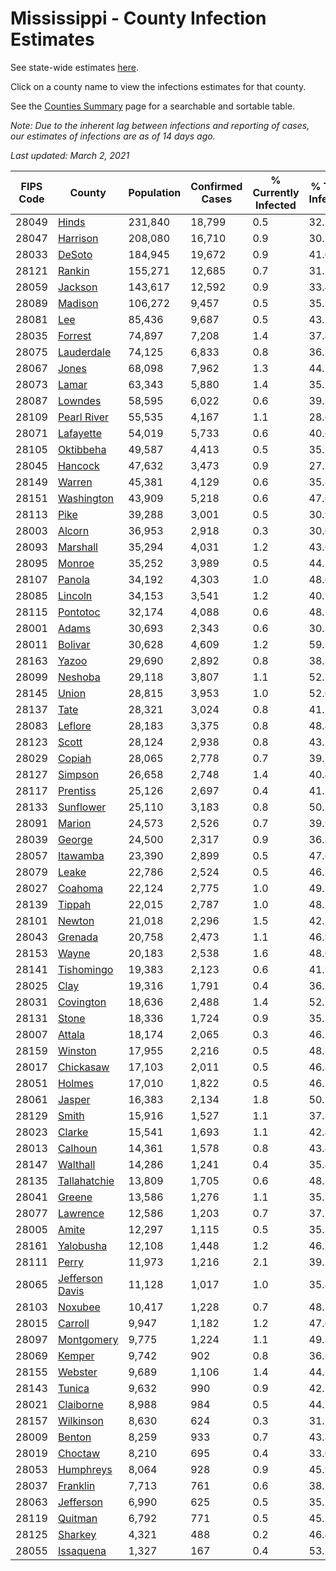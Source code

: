 # Mississippi - County Infection Estimates

See state-wide estimates [here](/infections/us-ms).

Click on a county name to view the infections estimates for that county.

See the [Counties Summary](/infections/summary-counties) page for a searchable and sortable table.

*Note: Due to the inherent lag between infections and reporting of cases, our estimates of infections are as of 14 days ago.*

*Last updated: March 2, 2021*

|   FIPS Code |                             County |   Population |   Confirmed Cases |   % Currently Infected |   % Total Infected |
|-------------|------------------------------------|--------------|-------------------|------------------------|--------------------|
|       28049 |                     [Hinds](hinds) |      231,840 |            18,799 |                    0.5 |               32.1 |
|       28047 |               [Harrison](harrison) |      208,080 |            16,710 |                    0.9 |               30.2 |
|       28033 |                   [DeSoto](desoto) |      184,945 |            19,672 |                    0.9 |               41.0 |
|       28121 |                   [Rankin](rankin) |      155,271 |            12,685 |                    0.7 |               31.2 |
|       28059 |                 [Jackson](jackson) |      143,617 |            12,592 |                    0.9 |               33.4 |
|       28089 |                 [Madison](madison) |      106,272 |             9,457 |                    0.5 |               35.3 |
|       28081 |                         [Lee](lee) |       85,436 |             9,687 |                    0.5 |               43.5 |
|       28035 |                 [Forrest](forrest) |       74,897 |             7,208 |                    1.4 |               37.4 |
|       28075 |           [Lauderdale](lauderdale) |       74,125 |             6,833 |                    0.8 |               36.3 |
|       28067 |                     [Jones](jones) |       68,098 |             7,962 |                    1.3 |               44.7 |
|       28073 |                     [Lamar](lamar) |       63,343 |             5,880 |                    1.4 |               35.5 |
|       28087 |                 [Lowndes](lowndes) |       58,595 |             6,022 |                    0.6 |               39.3 |
|       28109 |         [Pearl River](pearl-river) |       55,535 |             4,167 |                    1.1 |               28.6 |
|       28071 |             [Lafayette](lafayette) |       54,019 |             5,733 |                    0.6 |               40.6 |
|       28105 |             [Oktibbeha](oktibbeha) |       49,587 |             4,413 |                    0.5 |               35.1 |
|       28045 |                 [Hancock](hancock) |       47,632 |             3,473 |                    0.9 |               27.2 |
|       28149 |                   [Warren](warren) |       45,381 |             4,129 |                    0.6 |               35.8 |
|       28151 |           [Washington](washington) |       43,909 |             5,218 |                    0.6 |               47.6 |
|       28113 |                       [Pike](pike) |       39,288 |             3,001 |                    0.5 |               30.9 |
|       28003 |                   [Alcorn](alcorn) |       36,953 |             2,918 |                    0.3 |               30.0 |
|       28093 |               [Marshall](marshall) |       35,294 |             4,031 |                    1.2 |               43.6 |
|       28095 |                   [Monroe](monroe) |       35,252 |             3,989 |                    0.5 |               44.5 |
|       28107 |                   [Panola](panola) |       34,192 |             4,303 |                    1.0 |               48.6 |
|       28085 |                 [Lincoln](lincoln) |       34,153 |             3,541 |                    1.2 |               40.2 |
|       28115 |               [Pontotoc](pontotoc) |       32,174 |             4,088 |                    0.6 |               48.7 |
|       28001 |                     [Adams](adams) |       30,693 |             2,343 |                    0.6 |               30.3 |
|       28011 |                 [Bolivar](bolivar) |       30,628 |             4,609 |                    1.2 |               59.1 |
|       28163 |                     [Yazoo](yazoo) |       29,690 |             2,892 |                    0.8 |               38.3 |
|       28099 |                 [Neshoba](neshoba) |       29,118 |             3,807 |                    1.1 |               52.7 |
|       28145 |                     [Union](union) |       28,815 |             3,953 |                    1.0 |               52.0 |
|       28137 |                       [Tate](tate) |       28,321 |             3,024 |                    0.8 |               41.2 |
|       28083 |                 [Leflore](leflore) |       28,183 |             3,375 |                    0.8 |               48.4 |
|       28123 |                     [Scott](scott) |       28,124 |             2,938 |                    0.8 |               43.2 |
|       28029 |                   [Copiah](copiah) |       28,065 |             2,778 |                    0.7 |               39.7 |
|       28127 |                 [Simpson](simpson) |       26,658 |             2,748 |                    1.4 |               40.4 |
|       28117 |               [Prentiss](prentiss) |       25,126 |             2,697 |                    0.4 |               41.2 |
|       28133 |             [Sunflower](sunflower) |       25,110 |             3,183 |                    0.8 |               50.5 |
|       28091 |                   [Marion](marion) |       24,573 |             2,526 |                    0.7 |               39.9 |
|       28039 |                   [George](george) |       24,500 |             2,317 |                    0.9 |               36.8 |
|       28057 |               [Itawamba](itawamba) |       23,390 |             2,899 |                    0.5 |               47.6 |
|       28079 |                     [Leake](leake) |       22,786 |             2,524 |                    0.5 |               46.1 |
|       28027 |                 [Coahoma](coahoma) |       22,124 |             2,775 |                    1.0 |               49.1 |
|       28139 |                   [Tippah](tippah) |       22,015 |             2,787 |                    1.0 |               48.5 |
|       28101 |                   [Newton](newton) |       21,018 |             2,296 |                    1.5 |               42.3 |
|       28043 |                 [Grenada](grenada) |       20,758 |             2,473 |                    1.1 |               46.9 |
|       28153 |                     [Wayne](wayne) |       20,183 |             2,538 |                    1.6 |               48.0 |
|       28141 |           [Tishomingo](tishomingo) |       19,383 |             2,123 |                    0.6 |               41.9 |
|       28025 |                       [Clay](clay) |       19,316 |             1,791 |                    0.4 |               36.1 |
|       28031 |             [Covington](covington) |       18,636 |             2,488 |                    1.4 |               52.2 |
|       28131 |                     [Stone](stone) |       18,336 |             1,724 |                    0.9 |               35.2 |
|       28007 |                   [Attala](attala) |       18,174 |             2,065 |                    0.3 |               46.1 |
|       28159 |                 [Winston](winston) |       17,955 |             2,216 |                    0.5 |               48.7 |
|       28017 |             [Chickasaw](chickasaw) |       17,103 |             2,011 |                    0.5 |               46.8 |
|       28051 |                   [Holmes](holmes) |       17,010 |             1,822 |                    0.5 |               46.2 |
|       28061 |                   [Jasper](jasper) |       16,383 |             2,134 |                    1.8 |               50.2 |
|       28129 |                     [Smith](smith) |       15,916 |             1,527 |                    1.1 |               37.8 |
|       28023 |                   [Clarke](clarke) |       15,541 |             1,693 |                    1.1 |               42.4 |
|       28013 |                 [Calhoun](calhoun) |       14,361 |             1,578 |                    0.8 |               43.4 |
|       28147 |               [Walthall](walthall) |       14,286 |             1,241 |                    0.4 |               35.4 |
|       28135 |       [Tallahatchie](tallahatchie) |       13,809 |             1,705 |                    0.6 |               48.5 |
|       28041 |                   [Greene](greene) |       13,586 |             1,276 |                    1.1 |               35.3 |
|       28077 |               [Lawrence](lawrence) |       12,586 |             1,203 |                    0.7 |               37.7 |
|       28005 |                     [Amite](amite) |       12,297 |             1,115 |                    0.5 |               35.3 |
|       28161 |             [Yalobusha](yalobusha) |       12,108 |             1,448 |                    1.2 |               46.3 |
|       28111 |                     [Perry](perry) |       11,973 |             1,216 |                    2.1 |               39.1 |
|       28065 | [Jefferson Davis](jefferson-davis) |       11,128 |             1,017 |                    1.0 |               35.4 |
|       28103 |                 [Noxubee](noxubee) |       10,417 |             1,228 |                    0.7 |               48.5 |
|       28015 |                 [Carroll](carroll) |        9,947 |             1,182 |                    1.2 |               47.0 |
|       28097 |           [Montgomery](montgomery) |        9,775 |             1,224 |                    1.1 |               49.8 |
|       28069 |                   [Kemper](kemper) |        9,742 |               902 |                    0.8 |               36.6 |
|       28155 |                 [Webster](webster) |        9,689 |             1,106 |                    1.4 |               44.2 |
|       28143 |                   [Tunica](tunica) |        9,632 |               990 |                    0.9 |               42.2 |
|       28021 |             [Claiborne](claiborne) |        8,988 |               984 |                    0.5 |               44.2 |
|       28157 |             [Wilkinson](wilkinson) |        8,630 |               624 |                    0.3 |               31.2 |
|       28009 |                   [Benton](benton) |        8,259 |               933 |                    0.7 |               43.8 |
|       28019 |                 [Choctaw](choctaw) |        8,210 |               695 |                    0.4 |               33.0 |
|       28053 |             [Humphreys](humphreys) |        8,064 |               928 |                    0.9 |               45.9 |
|       28037 |               [Franklin](franklin) |        7,713 |               761 |                    0.6 |               38.2 |
|       28063 |             [Jefferson](jefferson) |        6,990 |               625 |                    0.5 |               35.1 |
|       28119 |                 [Quitman](quitman) |        6,792 |               771 |                    0.5 |               45.5 |
|       28125 |                 [Sharkey](sharkey) |        4,321 |               488 |                    0.2 |               46.4 |
|       28055 |             [Issaquena](issaquena) |        1,327 |               167 |                    0.4 |               53.5 |